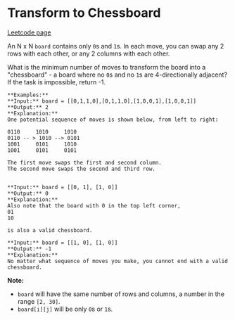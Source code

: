 # Transform to Chessboard
[Leetcode page](https://leetcode.com/problems/transform-to-chessboard/description)

An N x N `board` contains only `0`s and `1`s. In each move, you can swap any 2
rows with each other, or any 2 columns with each other.

What is the minimum number of moves to transform the board into a "chessboard"
\- a board where no `0`s and no `1`s are 4-directionally adjacent? If the task
is impossible, return -1.

    
    
    **Examples:**
    **Input:** board = [[0,1,1,0],[0,1,1,0],[1,0,0,1],[1,0,0,1]]
    **Output:** 2
    **Explanation:**
    One potential sequence of moves is shown below, from left to right:
    
    0110     1010     1010
    0110 -- > 1010 --> 0101
    1001     0101     1010
    1001     0101     0101
    
    The first move swaps the first and second column.
    The second move swaps the second and third row.
    
    
    **Input:** board = [[0, 1], [1, 0]]
    **Output:** 0
    **Explanation:**
    Also note that the board with 0 in the top left corner,
    01
    10
    
    is also a valid chessboard.
    
    **Input:** board = [[1, 0], [1, 0]]
    **Output:** -1
    **Explanation:**
    No matter what sequence of moves you make, you cannot end with a valid chessboard.
    

**Note:**

  * `board` will have the same number of rows and columns, a number in the range `[2, 30]`.
  * `board[i][j]` will be only `0`s or `1`s.

